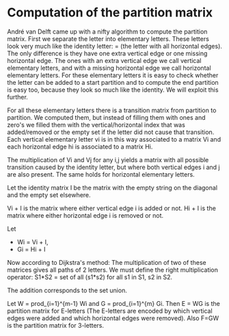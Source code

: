 # Computation of the partition matrix

André van Delft came up with a nifty algorithm to compute the partition matrix.  First we separate the letter into elementary letters. These letters look very much like the identity letter: = (the letter with all horizontal edges). The only difference is they have one extra vertical edge or one missing horizontal edge. The ones with an extra vertical edge we call vertical elementary letters, and with a missing horizontal edge we call horizontal elementary letters. For these elementary letters it is easy to check whether the letter can be added to a start partition and to compute the end partition is easy too, because they look so much like the identity. We will exploit this further.

For all these elementary letters there is a transition matrix from partition to partition. We computed them, but instead of filling them with ones and zero's we filled them with the vertical/horizontal index that was added/removed or the empty set if the letter did not cause that transition. Each vertical elementary letter vi is in this way associated to a matrix Vi and each horizontal edge hi is associated to a matrix Hi.

The multiplication of Vi and Vj for any i,j yields a matrix with all possible transition caused by the identity letter, but where both vertical edges i and j are also present. The same holds for horizontal elementary letters.

Let the identity matrix I be the matrix with the empty string on the diagonal and the empty set elsewhere.

Vi + I is the matrix where either vertical edge i is added or not.
Hi + I is the matrix where either horizontal edge i is removed or not.

Let
* Wi = Vi + I,
* Gi = Hi + I

Now according to Dijkstra's method: The multiplication of two of these matrices gives all paths of 2 letters. We must define the right multiplication operator: S1\*S2 = set of all (s1\*s2) for all s1 in S1, s2 in S2.

The addition corresponds to the set union.

Let W = prod_{i=1}^{m-1} Wi and G = prod_{i=1}^{m} Gi. Then E = WG is the partition matrix for E-letters (The E-letters are encoded by which vertical edges were added and which horizontal edges were removed). Also F=GW is the partition matrix for 3-letters.

